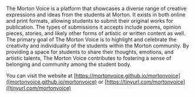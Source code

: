 The Morton Voice is a platform that showcases a diverse range of creative expressions and ideas from the students at
Morton. It exists in both online and print formats, allowing students to submit their original works for publication.
The types of submissions it accepts include poems, opinion pieces, stories, and likely other forms of artistic or
written content as well.
The primary goal of The Morton Voice is to highlight and celebrate the creativity and individuality of the students
within the Morton community. By providing a space for students to share their thoughts, emotions, and artistic talents,
The Morton Voice contributes to fostering a sense of belonging and community among the student body. 

You can visit the website at [https://mortonvoice.github.io/mortonvoice]([mortonvoice.github.io/mortonvoice) or [https://tinyurl.com/mortonvoice]([tinyurl.com/mortonvoice)

